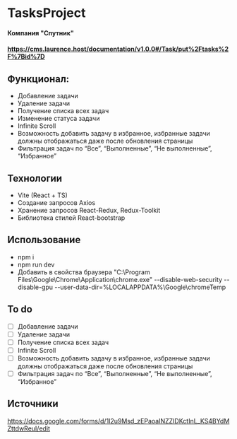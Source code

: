 # TasksProject
#### Компания "Спутник"
#### https://cms.laurence.host/documentation/v1.0.0#/Task/put%2Ftasks%2F%7Bid%7D
## Функционал:
 - Добавление задачи
 - Удаление задачи
 - Получение списка всех задач
 - Изменение статуса задачи
 - Infinite Scroll
 - Возможность добавить задачу в избранное, избранные задачи должны отображаться даже после обновления страницы
 - Фильтрация задач по “Все”, “Выполненные”, “Не выполненные”, “Избранное”

## Технологии
 - Vite (React + TS)
 - Создание запросов Axios
 - Хранение запросов React-Redux, Redux-Toolkit
 - Библиотека стилей React-bootstrap

## Использование
 - npm i 
 - npm run dev
 - Добавить в свойства браузера "C:\Program Files\Google\Chrome\Application\chrome.exe" --disable-web-security --disable-gpu --user-data-dir=%LOCALAPPDATA%\Google\chromeTemp

## To do
- [ ] Добавление задачи
- [ ] Удаление задачи
- [ ] Получение списка всех задач
- [ ] Infinite Scroll
- [ ] Возможность добавить задачу в избранное, избранные задачи должны отображаться даже после обновления страницы
- [ ] Фильтрация задач по “Все”, “Выполненные”, “Не выполненные”, “Избранное”

## Источники
https://docs.google.com/forms/d/1I2u9Msd_zEPaoaINZZIDKctInL_KS4BYdMZttdwReuI/edit 
